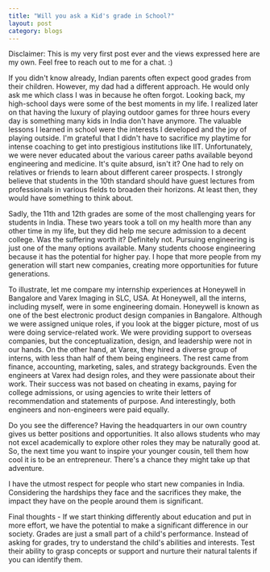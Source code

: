 ```yaml
---
title: "Will you ask a Kid's grade in School?"
layout: post
category: blogs
---
```


Disclaimer: This is my very first post ever and the views expressed here are my own. Feel free to reach out to me for a chat. :)

If you didn't know already, Indian parents often expect good grades from their children. However, my dad had a different approach. He would only ask me which class I was in because he often forgot. Looking back, my high-school days were some of the best moments in my life. I realized later on that having the luxury of playing outdoor games for three hours every day is something many kids in India don't have anymore. The valuable lessons I learned in school were the interests I developed and the joy of playing outside. I'm grateful that I didn't have to sacrifice my playtime for intense coaching to get into prestigious institutions like IIT. Unfortunately, we were never educated about the various career paths available beyond engineering and medicine. It's quite absurd, isn't it? One had to rely on relatives or friends to learn about different career prospects. I strongly believe that students in the 10th standard should have guest lectures from professionals in various fields to broaden their horizons. At least then, they would have something to think about.

Sadly, the 11th and 12th grades are some of the most challenging years for students in India. These two years took a toll on my health more than any other time in my life, but they did help me secure admission to a decent college. Was the suffering worth it? Definitely not. Pursuing engineering is just one of the many options available. Many students choose engineering because it has the potential for higher pay. I hope that more people from my generation will start new companies, creating more opportunities for future generations.

To illustrate, let me compare my internship experiences at Honeywell in Bangalore and Varex Imaging in SLC, USA. At Honeywell, all the interns, including myself, were in some engineering domain. Honeywell is known as one of the best electronic product design companies in Bangalore. Although we were assigned unique roles, if you look at the bigger picture, most of us were doing service-related work. We were providing support to overseas companies, but the conceptualization, design, and leadership were not in our hands. On the other hand, at Varex, they hired a diverse group of interns, with less than half of them being engineers. The rest came from finance, accounting, marketing, sales, and strategy backgrounds. Even the engineers at Varex had design roles, and they were passionate about their work. Their success was not based on cheating in exams, paying for college admissions, or using agencies to write their letters of recommendation and statements of purpose. And interestingly, both engineers and non-engineers were paid equally.

Do you see the difference? Having the headquarters in our own country gives us better positions and opportunities. It also allows students who may not excel academically to explore other roles they may be naturally good at. So, the next time you want to inspire your younger cousin, tell them how cool it is to be an entrepreneur. There's a chance they might take up that adventure.

I have the utmost respect for people who start new companies in India. Considering the hardships they face and the sacrifices they make, the impact they have on the people around them is significant.

Final thoughts - If we start thinking differently about education and put in more effort, we have the potential to make a significant difference in our society. Grades are just a small part of a child's performance. Instead of asking for grades, try to understand the child's abilities and interests. Test their ability to grasp concepts or support and nurture their natural talents if you can identify them.
